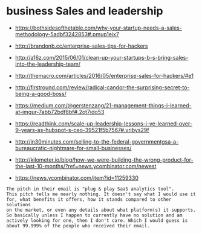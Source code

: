 # business Sales and leadership

- <https://bothsidesofthetable.com/why-your-startup-needs-a-sales-methodology-5adbf3242853#.pmup1eix7>

- <http://brandonb.cc/enterprise-sales-tips-for-hackers>

- <http://a16z.com/2015/06/01/clean-up-your-startups-b-s-bring-sales-into-the-leadership-team/>

- <http://themacro.com/articles/2016/05/enterprise-sales-for-hackers/#e1>

- <http://firstround.com/review/radical-candor-the-surprising-secret-to-being-a-good-boss/>

- <https://medium.com/@gerstenzang/21-management-things-i-learned-at-imgur-7abb72bdf8bf#.2ot7ido53>

- <https://readthink.com/scale-up-leadership-lessons-i-ve-learned-over-9-years-as-hubspot-s-ceo-39521f5b7567#.vribys29f>

- <http://in30minutes.com/selling-to-the-federal-governmentgsa-a-bureaucratic-nightmare-for-small-businesses/>

- <http://kilometer.io/blog/how-we-were-building-the-wrong-product-for-the-last-10-months/?ref=news.ycombinator.com/newest>

- <https://news.ycombinator.com/item?id=11259330>

```
The pitch in their email is "plug & play SaaS analytics tool".
This pitch tells me nearly nothing. It doesn't say what I would use it
for, what benefits it offers, how it stands compared to other solutions
on the market, or even any details about what platform(s) it supports.
So basically unless I happen to currently have no solution and am
actively looking for one, then I don't care. Which I would guess is
about 99.999% of the people who received their email.
```
